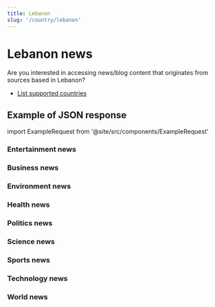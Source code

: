 ```yaml
---
title: Lebanon
slug: '/country/lebanon'
---
```


# Lebanon news

Are you interested in accessing news/blog content that originates from sources based in Lebanon?

- [List supported countries](/articles/countries)

## Example of JSON response

import ExampleRequest from '@site/src/components/ExampleRequest'

### Entertainment news
<ExampleRequest url="https://apitube.io/v1/news/articles?limit=2&category=news/Arts_and_Entertainment&country=lb"></ExampleRequest>

### Business news
<ExampleRequest url="https://apitube.io/v1/news/articles?limit=2&category=news/Business&country=lb"></ExampleRequest>

### Environment news
<ExampleRequest url="https://apitube.io/v1/news/articles?limit=2&category=news/Environment&country=lb"></ExampleRequest>

### Health news
<ExampleRequest url="https://apitube.io/v1/news/articles?limit=2&category=news/Health&country=lb"></ExampleRequest>

### Politics news
<ExampleRequest url="https://apitube.io/v1/news/articles?limit=2&category=news/Politics&country=lb"></ExampleRequest>

### Science news
<ExampleRequest url="https://apitube.io/v1/news/articles?limit=2&category=news/Science&country=lb"></ExampleRequest>

### Sports news
<ExampleRequest url="https://apitube.io/v1/news/articles?limit=2&category=news/Sports&country=lb"></ExampleRequest>

### Technology news
<ExampleRequest url="https://apitube.io/v1/news/articles?limit=2&category=news/Technology&country=lb"></ExampleRequest>

### World news
<ExampleRequest url="https://apitube.io/v1/news/articles?limit=2&category=news/World&country=lb"></ExampleRequest>
